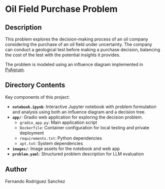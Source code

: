 # Oil Field Purchase Problem

## Description
This problem explores the decision-making process of an oil company considering the purchase of an oil field under uncertainty. The company can conduct a geological test before making a purchase decision, balancing the cost of the test with the potential insights it provides. 

The problem is modeled using an influence diagram implemented in [PyAgrum](https://pyagrum.readthedocs.io/).

## Directory Contents

Key components of this project:

*   **`notebook.ipynb`**: Interactive Jupyter notebook with problem formulation and analysis using both an influence diagram and a decision tree.
*   **`app/`**: Gradio web application for exploring the decision problem.
    *   `gradio_app.py`: Main application script
    *   `Dockerfile`: Container configuration for local testing and private deployment
    *   `requirements.txt`: Python dependencies
    *   `apt.txt`: System dependencies
*   **`images/`**: Image assets for the notebook and web app
*   **`problem.yaml`**: Structured problem description for LLM evaluation

## Author
Fernando Rodriguez Sanchez